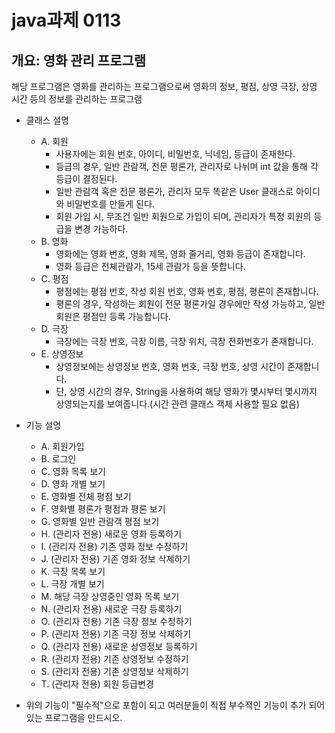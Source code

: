 # java과제 0113
## 개요: 영화 관리 프로그램
   해당 프로그램은 영화를 관리하는 프로그램으로써
   영화의 정보, 평점, 상영 극장, 상영 시간 등의 정보를 관리하는 프로그램
   
*  클래스 설명
   * A. 회원
      * 사용자에는
      회원 번호, 아이디, 비밀번호, 닉네임, 등급이 존재한다.
      * 등급의 경우, 일반 관람객, 전문 평론가, 관리자로 나뉘며
      int 값을 통해 각 등급이 결정된다.
      * 일반 관람객 혹은 전문 평론가, 관리자 모두 똑같은 User 클래스로
      아이디와 비밀번호를 만들게 된다.
      * 회원 가입 시, 무조건 일반 회원으로 가입이 되며, 관리자가 
      특정 회원의 등급을 변경 가능하다.      
   * B. 영화
      * 영화에는 
      영화 번호, 영화 제목, 영화 줄거리, 영화 등급이 존재합니다.
      * 영화 등급은 전체관람가, 15세 관람가 등을 뜻합니다.
   * C. 평점
      * 평점에는
      평점 번호, 작성 회원 번호, 영화 번호, 평점, 평론이 존재합니다.
      * 평론의 경우, 작성하는 회원이 전문 평론가일 경우에만 작성 가능하고,
      일반 회원은 평점만 등록 가능합니다.
   * D. 극장
      * 극장에는
      극장 번호, 극장 이름, 극장 위치, 극장 전화번호가 존재합니다.
   * E. 상영정보
      * 상영정보에는
      상영정보 번호, 영화 번호, 극장 번호, 상영 시간이 존재합니다.
      * 단, 상영 시간의 경우, String을 사용하여 해당 영화가 몇시부터
      몇시까지 상영되는지를 보여줍니다.(시간 관련 클래스 객체 사용할 필요 없음)

*  기능 설명
   * A. 회원가입
   * B. 로그인
   * C. 영화 목록 보기
   * D. 영화 개별 보기 
   * E. 영화별 전체 평점 보기
   * F. 영화별 평론가 평점과 평론 보기
   * G. 영화별 일반 관람객 평점 보기
   * H. (관리자 전용) 새로운 영화 등록하기
   * I. (관리자 전용) 기존 영화 정보 수정하기
   * J. (관리자 전용) 기존 영화 정보 삭제하기
   * K. 극장 목록 보기
   * L. 극장 개별 보기
   * M. 해당 극장 상영중인 영화 목록 보기
   * N. (관리자 전용) 새로운 극장 등록하기
   * O. (관리자 전용) 기존 극장 정보 수정하기
   * P. (관리자 전용) 기존 극장 정보 삭제하기
   * Q. (관리자 전용) 새로운 상영정보 등록하기
   * R. (관리자 전용) 기존 상영정보 수정하기
   * S. (관리자 전용) 기존 상영정보 삭제하기
   * T. (관리자 전용) 회원 등급변경

* 위의 기능이 "필수적"으로 포함이 되고 여러분들이 직접 부수적인 기능이 추가 되어 있는 프로그램을 만드시오.